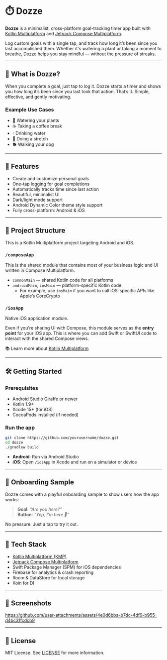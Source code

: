 # ⏱️ Dozze

**Dozze** is a minimalist, cross-platform goal-tracking timer app built with [Kotlin Multiplatform](https://kotlinlang.org/lp/multiplatform/) and [Jetpack Compose Multiplatform](https://www.jetbrains.com/lp/compose-multiplatform/). 

Log custom goals with a single tap, and track how long it’s been since you last accomplished them. Whether it's watering a plant or taking a moment to breathe, Dozze helps you stay mindful — without the pressure of streaks.

---

## 🌟 What is Dozze?

When you complete a goal, just tap to log it. Dozze starts a timer and shows you how long it’s been since you last took that action. That’s it. Simple, effective, and gently motivating.

### Example Use Cases

- 🌱 Watering your plants  
- ☕ Taking a coffee break  
- 💧 Drinking water  
- 🧘 Doing a stretch  
- 🐕 Walking your dog  

---

## 🎯 Features

- Create and customize personal goals  
- One-tap logging for goal completions  
- Automatically tracks time since last action  
- Beautiful, minimalist UI  
- Dark/light mode support
- Android Dynamic Color theme style support
- Fully cross-platform: Android & iOS  

---

## 📁 Project Structure

This is a Kotlin Multiplatform project targeting Android and iOS.

### `/composeApp`

This is the shared module that contains most of your business logic and UI written in Compose Multiplatform.

- `commonMain` — shared Kotlin code for all platforms  
- `androidMain`, `iosMain` — platform-specific Kotlin code  
  - For example, use `iosMain` if you want to call iOS-specific APIs like Apple’s CoreCrypto

### `/iosApp`

Native iOS application module.

Even if you're sharing UI with Compose, this module serves as the **entry point** for your iOS app. This is where you can add Swift or SwiftUI code to interact with the shared Compose views.

📚 Learn more about [Kotlin Multiplatform](https://www.jetbrains.com/help/kotlin-multiplatform-dev/get-started.html)

---

## 🛠️ Getting Started

### Prerequisites

- Android Studio Giraffe or newer  
- Kotlin 1.9+  
- Xcode 15+ (for iOS)  
- CocoaPods installed (if needed)  

### Run the app

```bash
git clone https://github.com/yourusername/dozze.git
cd dozze
./gradlew build
```

- **Android**: Run via Android Studio  
- **iOS**: Open `/iosApp` in Xcode and run on a simulator or device  

---

## 🧪 Onboarding Sample

Dozze comes with a playful onboarding sample to show users how the app works:

> **Goal**: *“Are you here?”*  
> **Button**: *“Yep, I’m here 👋”*

No pressure. Just a tap to try it out.

---

## 🚀 Tech Stack

- [Kotlin Multiplatform (KMP)](https://kotlinlang.org/lp/multiplatform/)  
- [Jetpack Compose Multiplatform](https://www.jetbrains.com/lp/compose-multiplatform/)  
- Swift Package Manager (SPM) for iOS dependencies  
- Firebase for analytics & crash reporting
- Room & DataStore for local storage
- Koin for DI

---

## 📸 Screenshots

https://github.com/user-attachments/assets/4e0d6bba-b7dc-4df9-b955-d4bc31fcdcb9




---

## 📄 License

MIT License. See [LICENSE](LICENSE) for more information.

